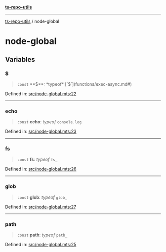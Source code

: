 [**ts-repo-utils**](README.md)

***

[ts-repo-utils](README.md) / node-global

# node-global

## Variables

### $

> `const` **$**: *typeof* [`$`](functions/exec-async.md#)

Defined in: [src/node-global.mts:22](https://github.com/noshiro-pf/ts-repo-utils/blob/main/src/node-global.mts#L22)

***

### echo

> `const` **echo**: *typeof* `console.log`

Defined in: [src/node-global.mts:23](https://github.com/noshiro-pf/ts-repo-utils/blob/main/src/node-global.mts#L23)

***

### fs

> `const` **fs**: *typeof* `fs_`

Defined in: [src/node-global.mts:26](https://github.com/noshiro-pf/ts-repo-utils/blob/main/src/node-global.mts#L26)

***

### glob

> `const` **glob**: *typeof* `glob_`

Defined in: [src/node-global.mts:27](https://github.com/noshiro-pf/ts-repo-utils/blob/main/src/node-global.mts#L27)

***

### path

> `const` **path**: *typeof* `path_`

Defined in: [src/node-global.mts:25](https://github.com/noshiro-pf/ts-repo-utils/blob/main/src/node-global.mts#L25)
